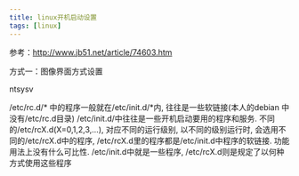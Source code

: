 ```yaml
---
title: linux开机启动设置
tags: [linux]
---
```


参考：http://www.jb51.net/article/74603.htm

方式一：图像界面方式设置

ntsysv

/etc/rc.d/* 中的程序一般就在/etc/init.d/*内, 往往是一些软链接(本人的debian 中没有/etc/rc.d目录)
/etc/init.d/中往往是一些开机启动要用的程序和服务. 不同的/etc/rcX.d(X=0,1,2,3,...), 对应不同的运行级别, 以不同的级别运行时, 会选用不同的/etc/rcX.d中的程序, /etc/rcX.d里的程序都是/etc/init.d中程序的软链接.
功能用法上没有什么可比性. /etc/init.d中就是一些程序, /etc/rcX.d则是规定了以何种方式使用这些程序